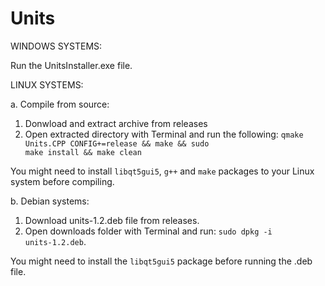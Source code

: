 # Units

WINDOWS SYSTEMS:

Run the UnitsInstaller.exe file.


LINUX SYSTEMS:

a. Compile from source:

1. Donwload and extract archive from releases
2. Open extracted directory with Terminal and run the following:
   <code>qmake Units.CPP CONFIG+=release && make && sudo make install && make clean</code>
   
You might need to install <code>libqt5gui5</code>, <code>g++</code> and <code>make</code> packages to your Linux system before compiling.


b. Debian systems:

1. Download units-1.2.deb file from releases.
2. Open downloads folder with Terminal and run:
<code>sudo dpkg -i units-1.2.deb</code>.

You might need to install the <code>libqt5gui5</code> package before running the .deb file.

